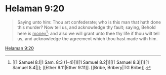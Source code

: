 # Helaman 9:20

> Saying unto him: Thou art confederate; who is this man that hath done this murder? Now tell us, and acknowledge thy fault; saying, Behold here is <u>money</u>[^a]; and also we will grant unto thee thy life if thou wilt tell us, and acknowledge the agreement which thou hast made with him.

[Helaman 9:20](https://www.churchofjesuschrist.org/study/scriptures/bofm/hel/9?lang=eng&id=p20#p20)


[^a]: [[1 Samuel 8.1|1 Sam. 8:3 (1–4)]][[1 Samuel 8.2|]][[1 Samuel 8.3|]][[1 Samuel 8.4|]]; [[Ether 9.11|Ether 9:11]]. [[Bribe, Bribery|TG Bribe]].  
